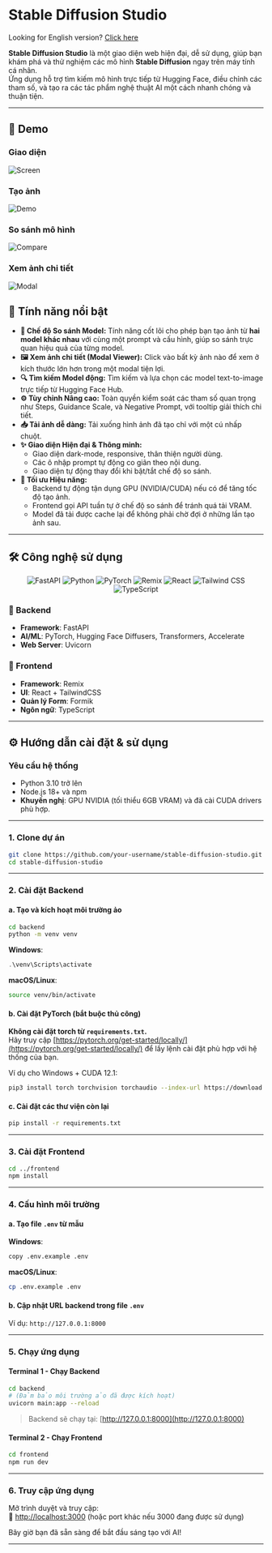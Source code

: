 # Stable Diffusion Studio

Looking for English version? [Click here](/README.en.md)

**Stable Diffusion Studio** là một giao diện web hiện đại, dễ sử dụng, giúp bạn khám phá và thử nghiệm các mô hình **Stable Diffusion** ngay trên máy tính cá nhân.  
Ứng dụng hỗ trợ tìm kiếm mô hình trực tiếp từ Hugging Face, điều chỉnh các tham số, và tạo ra các tác phẩm nghệ thuật AI một cách nhanh chóng và thuận tiện.

---

## 📸 Demo

### Giao diện
![Screen](/docs/screen.png)

### Tạo ảnh
![Demo](/docs/demo.png)

### So sánh mô hình
![Compare](/docs/compare.png)

### Xem ảnh chi tiết
![Modal](/docs/modal.png)

## 🚀 Tính năng nổi bật

-   **🎨 Chế độ So sánh Model:** Tính năng cốt lõi cho phép bạn tạo ảnh từ **hai model khác nhau** với cùng một prompt và cấu hình, giúp so sánh trực quan hiệu quả của từng model.
-   **🖼️ Xem ảnh chi tiết (Modal Viewer):** Click vào bất kỳ ảnh nào để xem ở kích thước lớn hơn trong một modal tiện lợi.
-   **🔍 Tìm kiếm Model động:** Tìm kiếm và lựa chọn các model text-to-image trực tiếp từ Hugging Face Hub.
-   **⚙️ Tùy chỉnh Nâng cao:** Toàn quyền kiểm soát các tham số quan trọng như Steps, Guidance Scale, và Negative Prompt, với tooltip giải thích chi tiết.
-   **📥 Tải ảnh dễ dàng:** Tải xuống hình ảnh đã tạo chỉ với một cú nhấp chuột.
-   **✨ Giao diện Hiện đại & Thông minh:**
    -   Giao diện dark-mode, responsive, thân thiện người dùng.
    -   Các ô nhập prompt tự động co giãn theo nội dung.
    -   Giao diện tự động thay đổi khi bật/tắt chế độ so sánh.
-   **🚀 Tối ưu Hiệu năng:**
    -   Backend tự động tận dụng GPU (NVIDIA/CUDA) nếu có để tăng tốc độ tạo ảnh.
    -   Frontend gọi API tuần tự ở chế độ so sánh để tránh quá tải VRAM.
    -   Model đã tải được cache lại để không phải chờ đợi ở những lần tạo ảnh sau.
---

## 🛠️ Công nghệ sử dụng

<p align="center">
  <img src="https://img.shields.io/badge/FastAPI-009688?style=for-the-badge&logo=fastapi&logoColor=white" alt="FastAPI" />
  <img src="https://img.shields.io/badge/Python-3776AB?style=for-the-badge&logo=python&logoColor=white" alt="Python" />
  <img src="https://img.shields.io/badge/PyTorch-EE4C2C?style=for-the-badge&logo=pytorch&logoColor=white" alt="PyTorch" />
  <img src="https://img.shields.io/badge/Remix-000000?style=for-the-badge&logo=remix&logoColor=white" alt="Remix" />
  <img src="https://img.shields.io/badge/React-20232A?style=for-the-badge&logo=react&logoColor=61DAFB" alt="React" />
  <img src="https://img.shields.io/badge/Tailwind_CSS-38B2AC?style=for-the-badge&logo=tailwind-css&logoColor=white" alt="Tailwind CSS" />
  <img src="https://img.shields.io/badge/TypeScript-007ACC?style=for-the-badge&logo=typescript&logoColor=white" alt="TypeScript" />
</p>

### 🔧 Backend

- **Framework**: FastAPI  
- **AI/ML**: PyTorch, Hugging Face Diffusers, Transformers, Accelerate  
- **Web Server**: Uvicorn  

### 🎨 Frontend

- **Framework**: Remix  
- **UI**: React + TailwindCSS  
- **Quản lý Form**: Formik  
- **Ngôn ngữ**: TypeScript  

---

## ⚙️ Hướng dẫn cài đặt & sử dụng

### Yêu cầu hệ thống

- Python 3.10 trở lên  
- Node.js 18+ và npm  
- **Khuyến nghị**: GPU NVIDIA (tối thiểu 6GB VRAM) và đã cài CUDA drivers phù hợp.

---

### 1. Clone dự án

```bash
git clone https://github.com/your-username/stable-diffusion-studio.git
cd stable-diffusion-studio
```

---

### 2. Cài đặt Backend

#### a. Tạo và kích hoạt môi trường ảo

```bash
cd backend
python -m venv venv
```

**Windows**:

```powershell
.\venv\Scripts\activate
```

**macOS/Linux**:

```bash
source venv/bin/activate
```

#### b. Cài đặt PyTorch (bắt buộc thủ công)

**Không cài đặt torch từ `requirements.txt`.**  
Hãy truy cập [https://pytorch.org/get-started/locally/](https://pytorch.org/get-started/locally/) để lấy lệnh cài đặt phù hợp với hệ thống của bạn.

Ví dụ cho Windows + CUDA 12.1:

```bash
pip3 install torch torchvision torchaudio --index-url https://download.pytorch.org/whl/cu121
```

#### c. Cài đặt các thư viện còn lại

```bash
pip install -r requirements.txt
```

---

### 3. Cài đặt Frontend

```bash
cd ../frontend
npm install
```

---

### 4. Cấu hình môi trường

#### a. Tạo file `.env` từ mẫu

**Windows**:

```bash
copy .env.example .env
```

**macOS/Linux**:

```bash
cp .env.example .env
```

#### b. Cập nhật URL backend trong file `.env`  
Ví dụ: `http://127.0.0.1:8000`

---

### 5. Chạy ứng dụng

#### Terminal 1 - Chạy Backend

```bash
cd backend
# (Đảm bảo môi trường ảo đã được kích hoạt)
uvicorn main:app --reload
```

> Backend sẽ chạy tại: [http://127.0.0.1:8000](http://127.0.0.1:8000)

#### Terminal 2 - Chạy Frontend

```bash
cd frontend
npm run dev
```

---

### 6. Truy cập ứng dụng

Mở trình duyệt và truy cập:  
🔗 [http://localhost:3000](http://localhost:3000) (hoặc port khác nếu 3000 đang được sử dụng)

Bây giờ bạn đã sẵn sàng để bắt đầu sáng tạo với AI!

---